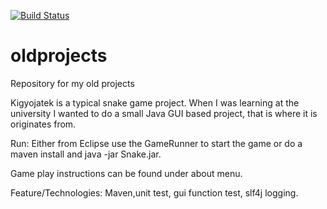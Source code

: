[![Build Status](https://travis-ci.org/saznetro/oldprojects.svg?branch=master)](https://travis-ci.org/saznetro/oldprojects)
# oldprojects
Repository for my old projects

Kigyojatek is a typical snake game project. When I was learning at the university I wanted to do a small Java GUI based project,
that is where it is originates from.

Run:
Either from Eclipse use the GameRunner to start the game or do a maven install and java -jar Snake.jar.

Game play instructions can be found under about menu.

Feature/Technologies:
Maven,unit test, gui function test, slf4j logging.
